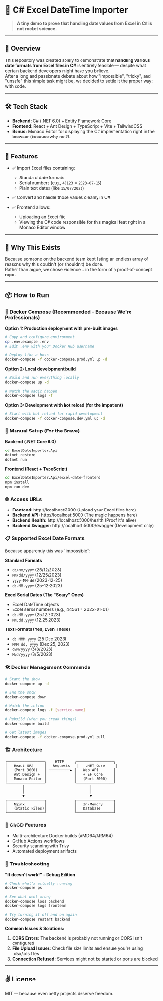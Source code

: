 # 📅 C# Excel DateTime Importer

> **A tiny demo to prove that handling date values from Excel in C# is not rocket science.**

---

## 📖 Overview

This repository was created solely to demonstrate that **handling various date formats from Excel files in C#** is entirely feasible — despite what certain backend developers might have you believe.  
After a long and passionate debate about how "impossible", "tricky", and "unsafe" this simple task might be, we decided to settle it the proper way: with code.

---

## 🛠️ Tech Stack

- **Backend:** C# (.NET 6.0) + Entity Framework Core  
- **Frontend:** React + Ant Design + TypeScript + Vite + TailwindCSS  
- **Bonus:** Monaco Editor for displaying the C# implementation right in the browser (because why not?).

---

## 🎯 Features

- ✅ Import Excel files containing:
  - Standard date formats
  - Serial numbers (e.g., `45123` = `2023-07-15`)
  - Plain text dates (like `15/07/2023`)
  
- ✅ Convert and handle those values cleanly in C#

- ✅ Frontend allows:
  - Uploading an Excel file
  - Viewing the C# code responsible for this magical feat right in a Monaco Editor window

---

## 💬 Why This Exists

Because someone on the backend team kept listing an endless array of reasons why this couldn't (or shouldn't) be done.  
Rather than argue, we chose violence… in the form of a proof-of-concept repo.

---

## 📦 How to Run

### 🐳 Docker Compose (Recommended - Because We're Professionals)

**Option 1: Production deployment with pre-built images**
```bash
# Copy and configure environment
cp .env.example .env
# Edit .env with your Docker Hub username

# Deploy like a boss
docker-compose -f docker-compose.prod.yml up -d
```

**Option 2: Local development build**
```bash
# Build and run everything locally
docker-compose up -d

# Watch the magic happen
docker-compose logs -f
```

**Option 3: Development with hot reload (for the impatient)**
```bash
# Start with hot reload for rapid development
docker-compose -f docker-compose.dev.yml up -d
```

### 🔧 Manual Setup (For the Brave)

**Backend (.NET Core 6.0)**
```bash
cd ExcelDateImporter.Api
dotnet restore
dotnet run
```

**Frontend (React + TypeScript)**
```bash
cd ExcelDateImporter.Api/excel-date-frontend
npm install
npm run dev
```

### 🌐 Access URLs

- **Frontend:** http://localhost:3000 (Upload your Excel files here)
- **Backend API:** http://localhost:5000 (The magic happens here)
- **Backend Health:** http://localhost:5000/health (Proof it's alive)
- **Backend Swagger:** http://localhost:5000/swagger (Development only)

### 📋 Supported Excel Date Formats

Because apparently this was "impossible":

**Standard Formats**
- `dd/MM/yyyy` (25/12/2023)
- `MM/dd/yyyy` (12/25/2023) 
- `yyyy-MM-dd` (2023-12-25)
- `dd-MM-yyyy` (25-12-2023)

**Excel Serial Dates (The "Scary" Ones)**
- Excel DateTime objects
- Excel serial numbers (e.g., 44561 = 2022-01-01)
- `dd.MM.yyyy` (25.12.2023)
- `MM.dd.yyyy` (12.25.2023)

**Text Formats (Yes, Even These)**
- `dd MMM yyyy` (25 Dec 2023)
- `MMM dd, yyyy` (Dec 25, 2023)
- `d/M/yyyy` (5/3/2023)
- `M/d/yyyy` (3/5/2023)

### 🛠️ Docker Management Commands

```bash
# Start the show
docker-compose up -d

# End the show
docker-compose down

# Watch the action
docker-compose logs -f [service-name]

# Rebuild (when you break things)
docker-compose build

# Get latest images
docker-compose -f docker-compose.prod.yml pull
```

### 🏗️ Architecture

```
┌─────────────────┐    HTTP     ┌─────────────────┐
│   React SPA     │   Requests   │   .NET Core     │
│   (Port 3000)   │ ──────────► │   Web API       │
│   Ant Design +  │             │   + EF Core     │
│   Monaco Editor │             │   (Port 5000)   │
└─────────────────┘             └─────────────────┘
        │                              │
        │                              │
        ▼                              ▼
┌─────────────────┐             ┌─────────────────┐
│   Nginx         │             │   In-Memory     │
│   (Static Files)│             │   Database      │
└─────────────────┘             └─────────────────┘
```

### 🚀 CI/CD Features

- Multi-architecture Docker builds (AMD64/ARM64)
- GitHub Actions workflows
- Security scanning with Trivy
- Automated deployment artifacts

### 🐛 Troubleshooting

**"It doesn't work!" - Debug Edition**

```bash
# Check what's actually running
docker-compose ps

# See what went wrong
docker-compose logs backend
docker-compose logs frontend

# Try turning it off and on again
docker-compose restart backend
```

**Common Issues & Solutions:**
1. **CORS Errors**: The backend is probably not running or CORS isn't configured
2. **File Upload Issues**: Check file size limits and ensure you're using .xlsx/.xls files  
3. **Connection Refused**: Services might not be started or ports are blocked

---

## ✌️ License

MIT — because even petty projects deserve freedom.
